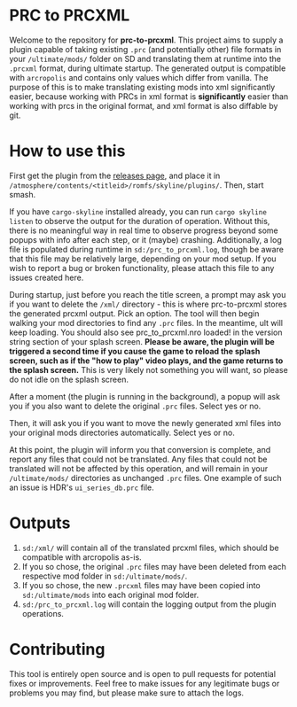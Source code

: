 # PRC to PRCXML

Welcome to the repository for **prc-to-prcxml**. This project aims to supply a plugin capable of taking existing `.prc` (and potentially other) file formats in your `/ultimate/mods/` folder on SD and translating them at runtime into the `.prcxml` format, during ultimate startup. The generated output is compatible with `arcropolis` and contains only values which differ from vanilla. The purpose of this is to make translating existing mods into xml significantly easier, because working with PRCs in xml format is **significantly** easier than working with prcs in the original format, and xml format is also diffable by git.


# How to use this

First get the plugin from the [releases page](https://github.com/techyCoder81/prc-to-prcxml/releases/), and place it in `/atmosphere/contents/<titleid>/romfs/skyline/plugins/`. Then, start smash.

If you have `cargo-skyline` installed already, you can run `cargo skyline listen` to observe the output for the duration of operation. Without this, there is no meaningful way in real time to observe progress beyond some popups with info after each step, or it (maybe) crashing. Additionally, a log file is populated during runtime in `sd:/prc_to_prcxml.log`, though be aware that this file may be relatively large, depending on your mod setup. If you wish to report a bug or broken functionality, please attach this file to any issues created here.

During startup, just before you reach the title screen, a prompt may ask you if you want to delete the `/xml/` directory - this is where prc-to-prcxml stores the generated prcxml output. Pick an option. The tool will then begin walking your mod directories to find any `.prc` files. In the meantime, ult will keep loading. You should also see prc_to_prcxml.nro loaded! in the version string section of your splash screen. **Please be aware, the plugin will be triggered a second time if you cause the game to reload the splash screen, such as if the "how to play" video plays, and the game returns to the splash screen.** This is very likely not something you will want, so please do not idle on the splash screen.

After a moment (the plugin is running in the background), a popup will ask you if you also want to delete the original `.prc` files. Select yes or no.

Then, it will ask you if you want to move the newly generated xml files into your original mods directories automatically. Select yes or no.

At this point, the plugin will inform you that conversion is complete, and report any files that could not be translated. Any files that could not be translated will not be affected by this operation, and will remain in your `/ultimate/mods/` directories as unchanged `.prc` files. One example of such an issue is HDR's `ui_series_db.prc` file.

# Outputs
1. `sd:/xml/` will contain all of the translated prcxml files, which should be compatible with arcropolis as-is.
2. If you so chose, the original `.prc` files may have been deleted from each respective mod folder in `sd:/ultimate/mods/`.
3. If you so chose, the new `.prcxml` files may have been copied into `sd:/ultimate/mods` into each original mod folder.
4. `sd:/prc_to_prcxml.log` will contain the logging output from the plugin operations.


# Contributing
This tool is entirely open source and is open to pull requests for potential fixes or improvements. Feel free to make issues for any legitimate bugs or problems you may find, but please make sure to attach the logs.
